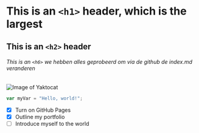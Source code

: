 # This is an `<h1>` header, which is the largest

## This is an `<h2>` header

###### This is an `<h6>`  we hebben alles geprobeerd om via de github de index.md veranderen
![Image of Yaktocat](https://octodex.github.com/images/yaktocat.png)

``` javascript
var myVar = "Hello, world!";
```

- [x] Turn on GitHub Pages
- [x] Outline my portfolio
- [ ] Introduce myself to the world
